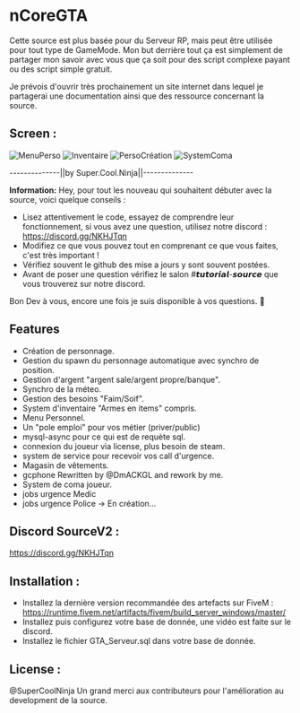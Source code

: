 # nCoreGTA
Cette source est plus basée pour du Serveur RP, mais peut être utilisée pour tout type de GameMode.
Mon but derrière tout ça est simplement de partager mon savoir avec vous que ça soit pour des script complexe payant ou des script simple gratuit. 

Je prévois d'ouvrir très prochainement un site internet dans lequel je partagerai une documentation ainsi que des ressource concernant la source.


## Screen :

![MenuPerso](https://cdn.discordapp.com/attachments/829856536229576704/836197115482210304/Capture_decran_2021-04-26_130835.png)
![Inventaire](https://cdn.discordapp.com/attachments/829856536229576704/836364214787637258/Capture_decran_2021-04-27_001109.png)
![PersoCréation](https://cdn.discordapp.com/attachments/829856536229576704/836193724760457266/Capture_decran_2021-04-26_125254.png)
![SystemComa](https://cdn.discordapp.com/attachments/829856536229576704/836194408683929600/Capture_decran_2021-04-26_125750.png)

--------------||by Super.Cool.Ninja||--------------

**Information:**
Hey, pour tout les nouveau qui souhaitent débuter avec la source, voici quelque conseils : 

- Lisez attentivement le code, essayez de comprendre leur fonctionnement, si vous avez une question, utilisez notre discord : https://discord.gg/NKHJTqn
- Modifiez ce que vous pouvez tout en comprenant ce que vous faites, c'est très important ! 
- Vérifiez souvent le github des mise a jours y sont souvent postées.
- Avant de poser une question vérifiez le salon #𝙩𝙪𝙩𝙤𝙧𝙞𝙖𝙡-𝙨𝙤𝙪𝙧𝙘𝙚 que vous trouverez sur notre discord.

Bon Dev à vous, encore une fois je suis disponible à vos questions. :rocket:

## Features
- Création de personnage.
- Gestion du spawn du personnage automatique avec synchro de position.
- Gestion d'argent "argent sale/argent propre/banque".
- Synchro de la méteo.
- Gestion des besoins "Faim/Soif".
- System d'inventaire "Armes en items" compris.
- Menu Personnel.
- Un "pole emploi" pour vos métier (priver/public)
- mysql-async pour ce qui est de requète sql.
- connexion du joueur via license, plus besoin de steam.
- system de service pour recevoir vos call d'urgence.
- Magasin de vêtements.
- gcphone Rewritten by @DmACKGL and rework by me.
- System de coma joueur.
- jobs urgence Medic
- jobs urgence Police -> En création...


## Discord SourceV2 :
https://discord.gg/NKHJTqn


## Installation :
- Installez la dernière version recommandée des artefacts sur FiveM : https://runtime.fivem.net/artifacts/fivem/build_server_windows/master/
- Installez puis configurez votre base de donnée, une vidéo est faite sur le discord.
- Installez le fichier GTA_Serveur.sql dans votre base de donnée.

## License :
@SuperCoolNinja
Un grand merci aux contributeurs pour l'amélioration au development de la source.
